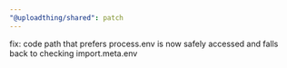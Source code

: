 ```yaml
---
"@uploadthing/shared": patch
---
```


fix: code path that prefers process.env is now safely accessed and falls back to checking import.meta.env
